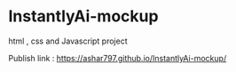 # InstantlyAi-mockup
html , css and Javascript project

Publish link : https://ashar797.github.io/InstantlyAi-mockup/

